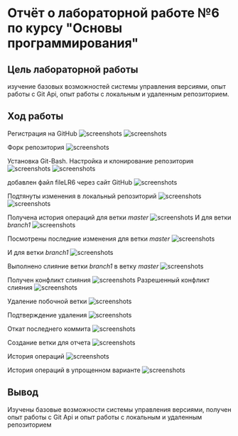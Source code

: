 # Отчёт о лабораторной работе №6 по курсу "Основы программирования"
## Цель лабораторной работы
изучение базовых возможностей системы управления версиями, опыт работы с Git Api, опыт работы с локальным и удаленным репозиторием. 

## Ход работы
Регистрация на GitHub
![screenshots](screenshots/1.png)
![screenshots](screenshots/2.png)

Форк репозитория
![screenshots](screenshots/3.png)

Установка Git-Bash. Настройка и клонирование репозитория
![screenshots](screenshots/4.png)
![screenshots](screenshots/5.png)

добавлен файл fileLR6 через сайт GitHub
![screenshots](screenshots/6.png)

Подтянуты изменения в локальный репозиторий
![screenshots](screenshots/7.png)
![screenshots](screenshots/8.png)

Получена история операций для ветки *master* 
![screenshots](screenshots/9.png)
И для ветки *branch1*
![screenshots](screenshots/10.png)


Посмотрены последние изменения для ветки *master* 
![screenshots](screenshots/11.png)

И для ветки *branch1*
![screenshots](screenshots/12.png)


Выполнено слияние ветки *branch1* в ветку *master* 
![screenshots](screenshots/13.png)

Получен конфликт слияния
![screenshots](screenshots/14.png)
Разрешенный конфликт слияния
![screenshots](screenshots/15.png)

Удаление побочной ветки
![screenshots](screenshots/21.png)



Подтверждение удаления
![screenshots](screenshots/22.png)




Откат последнего коммита
![screenshots](screenshots/17.png)


Создание ветки для отчета
![screenshots](screenshots/18.png)


История операций
![screenshots](screenshots/19.png)


История операций в упрощенном варианте
![screenshots](screenshots/20.png)
## Вывод
Изучены базовые возможности системы управления версиями, получен опыт работы с Git Api и опыт работы с локальным и удаленным репозиторием
